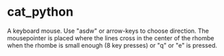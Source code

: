 # cat_python

A keyboard mouse.
Use "asdw" or arrow-keys to choose direction.
The mousepointer is placed where the lines cross in the center of the rhombe when the rhombe is small enough (8 key presses) or "q" or "e" is pressed.

